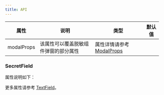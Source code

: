 ```yaml
---
title: API
---
```


| 属性 | 说明 | 类型 | 默认值 |
| --- | --- | --- | --- |
| modalProps | 该属性可以覆盖脱敏组件弹窗的部分属性 | 属性详情请参考[ModalProps](/zh/procmp/feedback/modal#API) |  |

### SecretField

属性说明如下：

更多属性请参考 [TextField](/zh/procmp/data-entry/text-field#API)。

